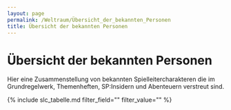 ```yaml
---
layout: page
permalink: /Weltraum/Übersicht_der_bekannten_Personen
title: Übersicht der bekannten Personen
---
```


# Übersicht der bekannten Personen

Hier eine Zusammenstellung von bekannten Spielleitercharakteren die im Grundregelwerk, Themenheften, SP:Insidern und Abenteuern verstreut sind.

{% include slc_tabelle.md filter_field="" filter_value="" %}
